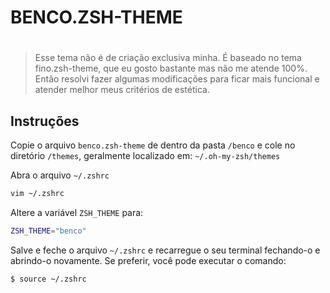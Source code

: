 # BENCO.ZSH-THEME
#
>Esse tema não é de criação exclusiva minha.
>É baseado no tema fino.zsh-theme, que eu gosto bastante mas não me atende 100%.
>Então resolvi fazer algumas modificações para ficar mais funcional e atender melhor meus critérios de estética.

## Instruções

Copie o arquivo ```benco.zsh-theme``` de dentro da pasta ```/benco```  e cole no diretório ```/themes```, geralmente localizado em: ```~/.oh-my-zsh/themes```

Abra o arquivo ```~/.zshrc```
```sh
vim ~/.zshrc
```
Altere a variável ```ZSH_THEME``` para:
```sh
ZSH_THEME="benco"
```
Salve e feche o arquivo ```~/.zshrc``` e recarregue o seu terminal fechando-o e abrindo-o novamente.
Se preferir, você pode executar o comando:
```sh
$ source ~/.zshrc
```
